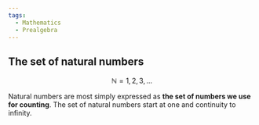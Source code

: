 ```yaml
---
tags:
  - Mathematics
  - Prealgebra
---
```


## The set of natural numbers

$$ \mathbb{N} = {1, 2, 3, ...} $$

Natural numbers are most simply expressed as **the set of numbers we use for counting**. The set of natural numbers start at one and continuity to infinity.
